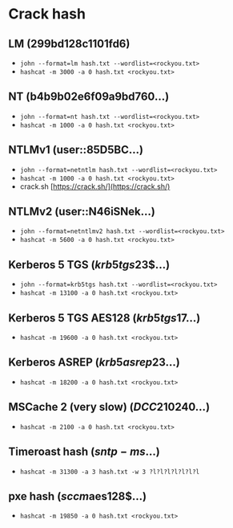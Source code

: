 # Crack hash

## LM (299bd128c1101fd6)
- `john --format=lm hash.txt --wordlist=<rockyou.txt>`
- `hashcat -m 3000 -a 0 hash.txt <rockyou.txt>`

## NT (b4b9b02e6f09a9bd760...)
- `john --format=nt hash.txt --wordlist=<rockyou.txt>`
- `hashcat -m 1000 -a 0 hash.txt <rockyou.txt>`

## NTLMv1 (user::85D5BC...)
- `john --format=netntlm hash.txt --wordlist=<rockyou.txt>`
- `hashcat -m 1000 -a 0 hash.txt <rockyou.txt>`
- crack.sh
[https://crack.sh/](https://crack.sh/)

## NTLMv2 (user::N46iSNek...)
- `john --format=netntlmv2 hash.txt --wordlist=<rockyou.txt>`
- `hashcat -m 5600 -a 0 hash.txt <rockyou.txt>`

## Kerberos 5 TGS ($krb5tgs$23$...)
- `john --format=krb5tgs hash.txt --wordlist=<rockyou.txt>`
- `hashcat -m 13100 -a 0 hash.txt <rockyou.txt>`

## Kerberos 5 TGS AES128 ($krb5tgs$17...)
- `hashcat -m 19600 -a 0 hash.txt <rockyou.txt>`

## Kerberos ASREP ($krb5asrep$23...)
- `hashcat -m 18200 -a 0 hash.txt <rockyou.txt>`

## MSCache 2 (very slow) ($DCC2$10240...)
- `hashcat -m 2100 -a 0 hash.txt <rockyou.txt>`

## Timeroast hash ($sntp-ms$...)
- `hashcat -m 31300 -a 3 hash.txt -w 3 ?l?l?l?l?l?l?l `

## pxe hash ($sccm$aes128$...)
- `hashcat -m 19850 -a 0 hash.txt <rockyou.txt>`
